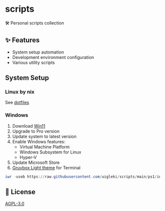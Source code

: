 # scripts

🛠️ Personal scripts collection

## ✨ Features

- System setup automation
- Development environment configuration
- Various utility scripts

## System Setup

### Linux by nix

See [dotfiles](https://github.com/uigleki/dotfiles)

### Windows

1. Download [Win11](https://www.microsoft.com/software-download/windows11)
2. Upgrade to Pro version
3. Update system to latest version
4. Enable Windows features:
   - Virtual Machine Platform
   - Windows Subsystem for Linux
   - Hyper-V
5. Update Microsoft Store
6. [Gruvbox Light theme](https://windowsterminalthemes.dev/?theme=Gruvbox+Light) for Terminal

```powershell
iwr -useb https://raw.githubusercontent.com/uigleki/scripts/main/ps1/install_apps.ps1 | iex
```

## 📄 License

[AGPL-3.0](LICENSE)
